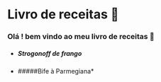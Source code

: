 
# Livro de receitas :hamburger:

### Olá ! bem vindo ao meu livro de receitas  :book:

- ##### *Strogonoff de frango*

- #####Bife à Parmegiana*

  

